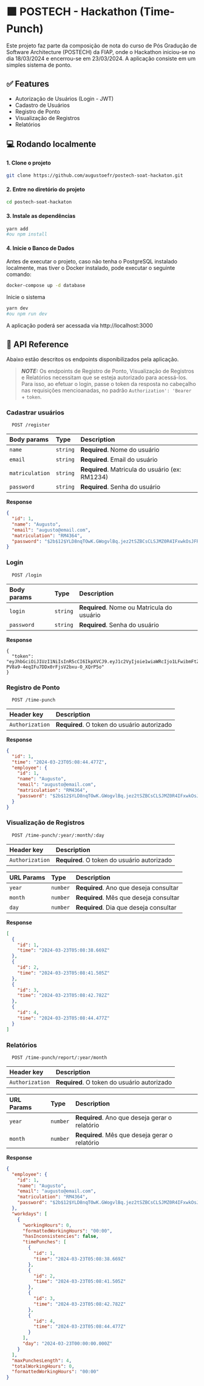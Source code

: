 
# 🟪 POSTECH - Hackathon (Time-Punch)

Este projeto faz parte da composição de nota do curso de Pós Gradução de Software Architecture (POSTECH) da FIAP, onde o Hackathon iniciou-se no dia 18/03/2024 e encerrou-se em 23/03/2024. A aplicação consiste em um simples sistema de ponto.

## ✅ Features

- Autorização de Usuários (Login - JWT)
- Cadastro de Usuários
- Registro de Ponto
- Visualização de Registros
- Relatórios

## 💻 Rodando localmente

#### 1. Clone o projeto

```bash
git clone https://github.com/augustoefr/postech-soat-hackaton.git
```

#### 2. Entre no diretório do projeto

```bash
cd postech-soat-hackaton
```

#### 3. Instale as dependências

```bash
yarn add
#ou npm install
```

#### 4. Inicie o Banco de Dados
Antes de executar o projeto, caso não tenha o PostgreSQL instalado localmente, mas tiver o Docker instalado, pode executar o seguinte comando:

```bash
docker-compose up -d database
```

Inicie o sistema

```bash
yarn dev
#ou npm run dev
```

A aplicação poderá ser acessada via http://localhost:3000

## 🚀 API Reference

Abaixo estão descritos os endpoints disponibilizados pela aplicação.

> **_NOTE:_** Os endpoints de Registro de Ponto, Visualização de Registros e Relatórios necessitam que se esteja autorizado para acessá-los. Para isso, ao efetuar o login, passe o token da resposta no cabeçalho nas requisições mencioanadas, no padrão `Authorization': 'Bearer ` + `token`.

### Cadastrar usuários

```
  POST /register
```

| Body params | Type     | Description                |
| :-------- | :------- | :------------------------- |
| `name` | `string` | **Required**. Nome do usuário |
| `email` | `string` | **Required**. Email do usuário |
| `matriculation` | `string` | **Required**. Matricula do usuário (ex: RM1234) |
| `password` | `string` | **Required**. Senha do usuário |

**Response**

```json
{
  "id": 1,
  "name": "Augusto",
  "email": "augusto@email.com",
  "matriculation": "RM4364",
  "password": "$2b$12$YLD8nqTOwK.GWogvlBq.jez2tSZBCsCLSJMZ0R4IFxwkOsJFRnsdS"
}
```


### Login

```
  POST /login
```

| Body params | Type     | Description                       |
| :-------- | :------- | :-------------------------------- |
| `login`      | `string` | **Required**. Nome ou Matricula do usuário |
| `password` | `string` | **Required**. Senha do usuário |

**Response**

```
{
  "token": "eyJhbGciOiJIUzI1NiIsInR5cCI6IkpXVCJ9.eyJ1c2VyIjoie1wiaWRcIjo1LFwibmFtZVwiOlwiQXVndXN0b1wiLFwiZW1haWxcIjpcImF1Z3VzdG9lZnJAZ21haWwuY29tXCIsXCJtYXRyaWN1bGF0aW9uXCI6XCJSTTE1NDhcIixcInBhc3N3b3JkXCI6XCIkMmIkMTIkWUxEOG5xVE93Sy5HV29ndmxCcS5qZXoydFNaQkNzQ0xTSk1aMFI0SUZ4d2tPc0pGUm5zZFNcIn0iLCJpYXQiOjE3MTEzNDMzMDIsImV4cCI6MTcxMTM0NjkwMn0.mEu4iOD-PV8a9-4eqIFu7DDx0rFjsV2bxu-O_XQrP5o"
}
```

### Registro de Ponto

```
  POST /time-punch
```

| Header key | Description                      |
| :--------- | :-------------------------------- |
| `Authorization`  | **Required**. O token do usuário autorizado |


**Response**

```json
{
  "id": 1,
  "time": "2024-03-23T05:08:44.477Z",
  "employee": {
    "id": 1,
    "name": "Augusto",
    "email": "augusto@email.com",
    "matriculation": "RM4364",
    "password": "$2b$12$YLD8nqTOwK.GWogvlBq.jez2tSZBCsCLSJMZ0R4IFxwkOsJFRnsdS"
  }
}
```

### Visualização de Registros

```
  POST /time-punch/:year/:month/:day
```

| Header key | Description                      |
| :--------- | :-------------------------------- |
| `Authorization`  | **Required**. O token do usuário autorizado |

| URL Params | Type     | Description                       |
| :--------  | :------- | :-------------------------------- |
| `year`     | `number` | **Required**. Ano que deseja consultar |
| `month`    | `number` | **Required**. Mês que deseja consultar |
| `day`      | `number` | **Required**. Dia que deseja consultar |


**Response**

```json
[
  {
    "id": 1,
    "time": "2024-03-23T05:08:38.669Z"
  },
  {
    "id": 2,
    "time": "2024-03-23T05:08:41.505Z"
  },
  {
    "id": 3,
    "time": "2024-03-23T05:08:42.782Z"
  },
  {
    "id": 4,
    "time": "2024-03-23T05:08:44.477Z"
  }
]
```

### Relatórios

```
  POST /time-punch/report/:year/month
```

| Header key | Description                      |
| :--------- | :-------------------------------- |
| `Authorization`  | **Required**. O token do usuário autorizado |

| URL Params | Type     | Description                       |
| :--------  | :------- | :-------------------------------- |
| `year`     | `number` | **Required**. Ano que deseja gerar o relatório |
| `month`    | `number` | **Required**. Mês que deseja gerar o relatório |


**Response**

```json
{
  "employee": {
    "id": 1,
    "name": "Augusto",
    "email": "augusto@email.com",
    "matriculation": "RM4364",
    "password": "$2b$12$YLD8nqTOwK.GWogvlBq.jez2tSZBCsCLSJMZ0R4IFxwkOsJFRnsdS"
  },
  "workdays": [
    {
      "workingHours": 0,
      "formattedWorkingHours": "00:00",
      "hasInconsistencies": false,
      "timePunches": [
        {
          "id": 1,
          "time": "2024-03-23T05:08:38.669Z"
        },
        {
          "id": 2,
          "time": "2024-03-23T05:08:41.505Z"
        },
        {
          "id": 3,
          "time": "2024-03-23T05:08:42.782Z"
        },
        {
          "id": 4,
          "time": "2024-03-23T05:08:44.477Z"
        }
      ],
      "day": "2024-03-23T00:00:00.000Z"
    }
  ],
  "maxPunchesLength": 4,
  "totalWorkingHours": 0,
  "formattedWorkingHours": "00:00"
}
```

